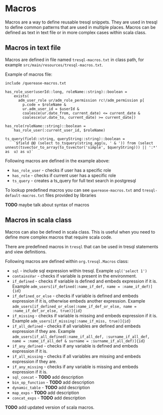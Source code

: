# Macros

Macros are a way to define reusable tresql snippets. They are used in tresql to define common patterns that are used in multiple places.
Macros can be defined as text in text file or in more complex cases within scala class.


## Macros in text file

Macros are defined in file named `tresql-macros.txt` in class path, for example `src/main/resources/tresql-macros.txt`.

Example of macros file:

```tresql
include /querease-macros.txt

has_role_user(userId::long, roleName::string)::boolean =
    exists(
      adm_user_role ur/adm_role_permission rc!/adm_permission p[
        p.code = $roleName &
        ur.adm_user_id = $userId &
        coalesce(ur.date_from, current_date) <= current_date &
        coalesce(ur.date_to, current_date) >= current_date])

has_role(roleName::string)::boolean =
    has_role_user(:current_user_id, $roleName)

ts_query(field::string, queryString::string)::boolean =
    `$field @@ (select to_tsquery(string_agg(u, ' & ')) from (select unnest(tsvector_to_array(to_tsvector('simple', $queryString))) || ':*' as  u) as u)`
```

Following macros are defined in the example above:

* `has_role_user` - checks if user has a specific role
* `has_role` - checks if current user has a specific role
* `ts_query` - creates a ts_query for full text search in postgresql

To lookup predefined macros you can see `querease-macros.txt` and `tresql-default-macros.txt` files provided by libraries

**TODO** maybe talk about syntax of macros

## Macros in scala class

Macros can also be defined in scala class. This is useful when you need to define more complex macros that require scala code.

There are predefined macros in `tresql` that can be used in tresql statements and view definitions.

Following macros are defined within `org.tresql.Macros` class:

* `sql` - include sql expression within tresql. Example `sql('select 1')`
* `containsVar` - checks if variable is present in the environment. 
* `if_defined` - checks if variable is defined and embeds expression if it is. Example `adm_users[if_defined(:name_if_def, name = :name_if_def)]{id}`
* `if_defined_or_else` - checks if variable is defined and embeds expression if it is, 
otherwise embeds another expression. Example `adm_users[if_defined_or_else(:name_if_def_or_else, name = :name_if_def_or_else, true)]{id}`
* `if_missing` - checks if variable is missing and embeds expression if it is. Example `adm_users[if_missing(:name_if_miss, true)]{id}`
* `if_all_defined` - checks if all variables are defined and embeds expression if they are. Example `adm_users[if_all_defined(:name_if_all_def, :surname_if_all_def, name = :name_if_all_def & surname = :surname_if_all_def)]{id}`
* `if_any_defined` - checks if any variable is defined and embeds expression if it is.
* `if_all_missing` - checks if all variables are missing and embeds expression if they are.
* `if_any_missing` - checks if any variable is missing and embeds expression if it is.
* `sql_concat` - **TODO** add description
* `bin_op_function` - **TODO** add description
* `dynamic_table` - **TODO** add description
* `map_exps` - **TODO** add description
* `concat_exps` - **TODO** add description



**TODO** add updated version of scala macros. 
